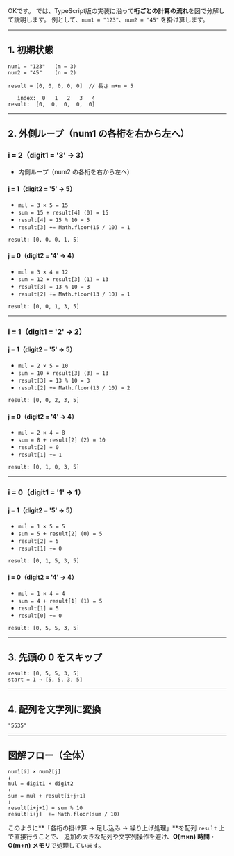 OKです。
では、TypeScript版の実装に沿って**桁ごとの計算の流れ**を図で分解して説明します。
例として、`num1 = "123"`、`num2 = "45"` を掛け算します。

---

## 1. 初期状態

```text
num1 = "123"   (m = 3)
num2 = "45"    (n = 2)

result = [0, 0, 0, 0, 0]  // 長さ m+n = 5
```

```
   index:  0   1   2   3   4
result:  [0,  0,  0,  0,  0]
```

---

## 2. 外側ループ（num1 の各桁を右から左へ）

### i = 2（digit1 = '3' → 3）

- 内側ループ（num2 の各桁を右から左へ）

#### j = 1（digit2 = '5' → 5）

- `mul = 3 × 5 = 15`
- `sum = 15 + result[4] (0) = 15`
- `result[4] = 15 % 10 = 5`
- `result[3] += Math.floor(15 / 10) = 1`

```
result: [0, 0, 0, 1, 5]
```

#### j = 0（digit2 = '4' → 4）

- `mul = 3 × 4 = 12`
- `sum = 12 + result[3] (1) = 13`
- `result[3] = 13 % 10 = 3`
- `result[2] += Math.floor(13 / 10) = 1`

```
result: [0, 0, 1, 3, 5]
```

---

### i = 1（digit1 = '2' → 2）

#### j = 1（digit2 = '5' → 5）

- `mul = 2 × 5 = 10`
- `sum = 10 + result[3] (3) = 13`
- `result[3] = 13 % 10 = 3`
- `result[2] += Math.floor(13 / 10) = 2`

```
result: [0, 0, 2, 3, 5]
```

#### j = 0（digit2 = '4' → 4）

- `mul = 2 × 4 = 8`
- `sum = 8 + result[2] (2) = 10`
- `result[2] = 0`
- `result[1] += 1`

```
result: [0, 1, 0, 3, 5]
```

---

### i = 0（digit1 = '1' → 1）

#### j = 1（digit2 = '5' → 5）

- `mul = 1 × 5 = 5`
- `sum = 5 + result[2] (0) = 5`
- `result[2] = 5`
- `result[1] += 0`

```
result: [0, 1, 5, 3, 5]
```

#### j = 0（digit2 = '4' → 4）

- `mul = 1 × 4 = 4`
- `sum = 4 + result[1] (1) = 5`
- `result[1] = 5`
- `result[0] += 0`

```
result: [0, 5, 5, 3, 5]
```

---

## 3. 先頭の 0 をスキップ

```
result: [0, 5, 5, 3, 5]
start = 1 → [5, 5, 3, 5]
```

---

## 4. 配列を文字列に変換

```
"5535"
```

---

## 図解フロー（全体）

```
num1[i] × num2[j]
↓
mul = digit1 × digit2
↓
sum = mul + result[i+j+1]
↓
result[i+j+1] = sum % 10
result[i+j]  += Math.floor(sum / 10)
```

このように\*\*「各桁の掛け算 → 足し込み → 繰り上げ処理」\*\*を配列 `result` 上で直接行うことで、
追加の大きな配列や文字列操作を避け、**O(m×n) 時間・O(m+n) メモリ**で処理しています。
